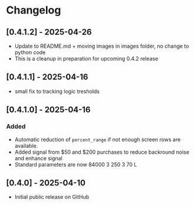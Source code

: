 # Changelog

## [0.4.1.2] - 2025-04-26
- Update to README.md + moving images in images folder, no change to python code
- This is a cleanup in preparation for upcoming 0.4.2 release

## [0.4.1.1] - 2025-04-16
- small fix to tracking logic tresholds

## [0.4.1.0] - 2025-04-16
### Added
- Automatic reduction of `percent_range` if not enough screen rows are available.
- Added signal from $50 and $200 purchases to reduce backround noise and enhance signal
- Standard parameters are now 84000 3 250 3 70 L

## [0.4.0] - 2025-04-10
- Initial public release on GitHub
